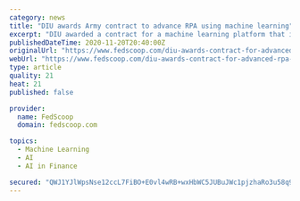 ```yaml
---
category: news
title: "DIU awards Army contract to advance RPA using machine learning"
excerpt: "DIU awarded a contract for a machine learning platform that it initially solicited in May. There could be large lessons learned from it."
publishedDateTime: 2020-11-20T20:40:00Z
originalUrl: "https://www.fedscoop.com/diu-awards-contract-for-advanced-rpa-technology/"
webUrl: "https://www.fedscoop.com/diu-awards-contract-for-advanced-rpa-technology/"
type: article
quality: 21
heat: 21
published: false

provider:
  name: FedScoop
  domain: fedscoop.com

topics:
  - Machine Learning
  - AI
  - AI in Finance

secured: "QWJ1YJlWpsNse12ccL7FiBO+E0vl4wRB+wxHbWC5JUBuJWc1pjzhaRo3u58q9YOk4KInB6TVY5gqVc/0t/u4ONjUYr0VLAjHKPRNxUIzhPc6xGJARqTmlUYY4ZXE26Cnz503oE5OepgZ0zabF0LMOydoLRvPCsAfF/MVEKRyY5GJvQiMXsUkru8v67qwfizyP3hpSV+CzKDKdFH9RPnb7J9s3BeIS1xDEm5OsirngnfcrVthGxQrsCoqb6tDZ7BcqiQEv6+Ud/PuO+mwXVqjMBQiz1rynU+ewMpX8KLHFfmpt+nlBTQCe7oUldk/Bbf7M/5OgpYNukQkl/rkys3NeX/yuylMuQFquSzniD4Cvwg=;EZ0WGn7gTu6l8CK/6GzHhw=="
---
```


